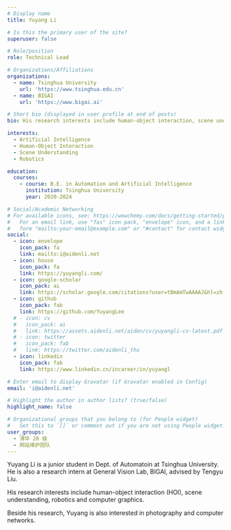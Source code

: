 ```yaml
---
# Display name
title: Yuyang Li

# Is this the primary user of the site?
superuser: false

# Role/position
role: Technical Lead

# Organizations/Affiliations
organizations:
  - name: Tsinghua University
    url: 'https://www.tsinghua.edu.cn'
  - name: BIGAI
    url: 'https://www.bigai.ai'

# Short bio (displayed in user profile at end of posts)
bio: His research interests include human-object interaction, scene understanding and robotics.

interests:
  - Artificial Intelligence
  - Human-Object Interaction
  - Scene Understanding
  - Robotics

education:
  courses:
    - course: B.E. in Automation and Artificial Intelligence
      institution: Tsinghua University
      year: 2020-2024

# Social/Academic Networking
# For available icons, see: https://wowchemy.com/docs/getting-started/page-builder/#icons
#   For an email link, use "fas" icon pack, "envelope" icon, and a link in the
#   form "mailto:your-email@example.com" or "#contact" for contact widget.
social:
  - icon: envelope
    icon_pack: fa
    link: mailto:i@aidenli.net
  - icon: house
    icon_pack: fa
    link: https://yuyangli.com/
  - icon: google-scholar
    icon_pack: ai
    link: https://scholar.google.com/citations?user=tBmAmTwAAAAJ&hl=zh-CN
  - icon: github
    icon_pack: fab
    link: https://github.com/YuyangLee
  # - icon: cv
  #   icon_pack: ai
  #   link: https://assets.aidenli.net/aiden/cv/yuyangli-cv-latest.pdf
  # - icon: twitter
  #   icon_pack: fab
  #   link: https://twitter.com/aidenli_thu
  - icon: linkedin
    icon_pack: fab
    link: https://www.linkedin.cn/incareer/in/yuyangl

# Enter email to display Gravatar (if Gravatar enabled in Config)
email: 'i@aidenli.net'

# Highlight the author in author lists? (true/false)
highlight_name: false

# Organizational groups that you belong to (for People widget)
#   Set this to `[]` or comment out if you are not using People widget.
user_groups:
  - 清华 20 级
  - 网站维护团队
---
```


Yuyang Li is a junior student in Dept. of Automatoin at Tsinghua University. He is also a research intern at General Vision Lab, BIGAI, advised by Tengyu Liu.

His research interests include human-object interaction (HOI), scene understanding, robotics and computer graphics.

Beside his research, Yuyang is also interested in photography and computer networks.
